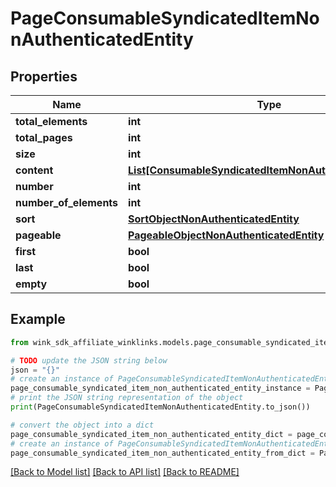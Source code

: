 # PageConsumableSyndicatedItemNonAuthenticatedEntity


## Properties

Name | Type | Description | Notes
------------ | ------------- | ------------- | -------------
**total_elements** | **int** |  | [optional] 
**total_pages** | **int** |  | [optional] 
**size** | **int** |  | [optional] 
**content** | [**List[ConsumableSyndicatedItemNonAuthenticatedEntity]**](ConsumableSyndicatedItemNonAuthenticatedEntity.md) |  | [optional] 
**number** | **int** |  | [optional] 
**number_of_elements** | **int** |  | [optional] 
**sort** | [**SortObjectNonAuthenticatedEntity**](SortObjectNonAuthenticatedEntity.md) |  | [optional] 
**pageable** | [**PageableObjectNonAuthenticatedEntity**](PageableObjectNonAuthenticatedEntity.md) |  | [optional] 
**first** | **bool** |  | [optional] 
**last** | **bool** |  | [optional] 
**empty** | **bool** |  | [optional] 

## Example

```python
from wink_sdk_affiliate_winklinks.models.page_consumable_syndicated_item_non_authenticated_entity import PageConsumableSyndicatedItemNonAuthenticatedEntity

# TODO update the JSON string below
json = "{}"
# create an instance of PageConsumableSyndicatedItemNonAuthenticatedEntity from a JSON string
page_consumable_syndicated_item_non_authenticated_entity_instance = PageConsumableSyndicatedItemNonAuthenticatedEntity.from_json(json)
# print the JSON string representation of the object
print(PageConsumableSyndicatedItemNonAuthenticatedEntity.to_json())

# convert the object into a dict
page_consumable_syndicated_item_non_authenticated_entity_dict = page_consumable_syndicated_item_non_authenticated_entity_instance.to_dict()
# create an instance of PageConsumableSyndicatedItemNonAuthenticatedEntity from a dict
page_consumable_syndicated_item_non_authenticated_entity_from_dict = PageConsumableSyndicatedItemNonAuthenticatedEntity.from_dict(page_consumable_syndicated_item_non_authenticated_entity_dict)
```
[[Back to Model list]](../README.md#documentation-for-models) [[Back to API list]](../README.md#documentation-for-api-endpoints) [[Back to README]](../README.md)


